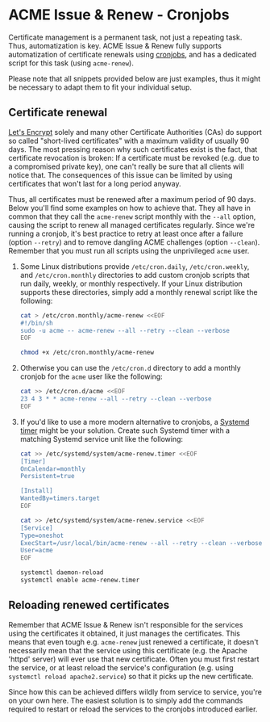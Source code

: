 ACME Issue & Renew - Cronjobs
=============================

Certificate management is a permanent task, not just a repeating task. Thus, automatization is key. ACME Issue & Renew fully supports automatization of certificate renewals using [cronjobs](https://en.wikipedia.org/wiki/Cron), and has a dedicated script for this task (using `acme-renew`).

Please note that all snippets provided below are just examples, thus it might be necessary to adapt them to fit your individual setup.

Certificate renewal
-------------------

[Let's Encrypt](https://letsencrypt.org/) solely and many other Certificate Authorities (CAs) do support so called "short-lived certificates" with a maximum validity of usually 90 days. The most pressing reason why such certificates exist is the fact, that certificate revocation is broken: If a certificate must be revoked (e.g. due to a compromised private key), one can't really be sure that all clients will notice that. The consequences of this issue can be limited by using certificates that won't last for a long period anyway.

Thus, all certificates must be renewed after a maximum period of 90 days. Below you'll find some examples on how to achieve that. They all have in common that they call the `acme-renew` script monthly with the `--all` option, causing the script to renew all managed certificates regularly. Since we're running a cronjob, it's best practice to retry at least once after a failure (option `--retry`) and to remove dangling ACME challenges (option `--clean`). Remember that you must run all scripts using the unprivileged `acme` user.

1. Some Linux distributions provide `/etc/cron.daily`, `/etc/cron.weekly`, and `/etc/cron.monthly` directories to add custom cronjob scripts that run daily, weekly, or monthly respectively. If your Linux distribution supports these directories, simply add a monthly renewal script like the following:
    ```sh
    cat > /etc/cron.monthly/acme-renew <<EOF
    #!/bin/sh
    sudo -u acme -- acme-renew --all --retry --clean --verbose
    EOF
    
    chmod +x /etc/cron.monthly/acme-renew
    ```

2. Otherwise you can use the `/etc/cron.d` directory to add a monthly cronjob for the `acme` user like the following:
    ```sh
    cat >> /etc/cron.d/acme <<EOF
    23 4 3 * * acme-renew --all --retry --clean --verbose
    EOF
    ```

3. If you'd like to use a more modern alternative to cronjobs, a [Systemd timer](https://www.freedesktop.org/software/systemd/man/latest/systemd.timer.html) might be your solution. Create such Systemd timer with a matching Systemd service unit like the following:
    ```sh
    cat >> /etc/systemd/system/acme-renew.timer <<EOF
    [Timer]
    OnCalendar=monthly
    Persistent=true
    
    [Install]
    WantedBy=timers.target
    EOF
    
    cat >> /etc/systemd/system/acme-renew.service <<EOF
    [Service]
    Type=oneshot
    ExecStart=/usr/local/bin/acme-renew --all --retry --clean --verbose
    User=acme
    EOF
    
    systemctl daemon-reload
    systemctl enable acme-renew.timer
    ```


Reloading renewed certificates
------------------------------

Remember that ACME Issue & Renew isn't responsible for the services using the certificates it obtained, it just manages the certificates. This means that even tough e.g. `acme-renew` just renewed a certificate, it doesn't necessarily mean that the service using this certificate (e.g. the Apache 'httpd' server) will ever use that new certificate. Often you must first restart the service, or at least reload the service's configuration (e.g. using `systemctl reload apache2.service`) so that it picks up the new certificate.

Since how this can be achieved differs wildly from service to service, you're on your own here. The easiest solution is to simply add the commands required to restart or reload the services to the cronjobs introduced earlier.
